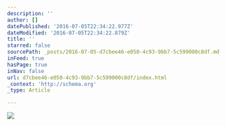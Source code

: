 ```yaml
---
description: ''
author: []
datePublished: '2016-07-05T22:34:22.977Z'
dateModified: '2016-07-05T22:34:22.879Z'
title: ''
starred: false
sourcePath: _posts/2016-07-05-d7cbee46-e050-4c93-9bb7-5c599000c8df.md
inFeed: true
hasPage: true
inNav: false
url: d7cbee46-e050-4c93-9bb7-5c599000c8df/index.html
_context: 'http://schema.org'
_type: Article

---
```

![](https://the-grid-user-content.s3-us-west-2.amazonaws.com/925a5f90-e3f1-474e-9e7f-11fe48837a14.jpg)